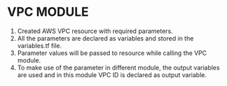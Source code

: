 # VPC MODULE
1. Created AWS VPC resource with required parameters.
2. All the parameters are declared as variables and stored in the variables.tf file.
3. Parameter values will be passed to resource while calling the VPC module.
4. To make use of the parameter in different module, the output variables are used and in this module VPC ID is declared as output variable.
